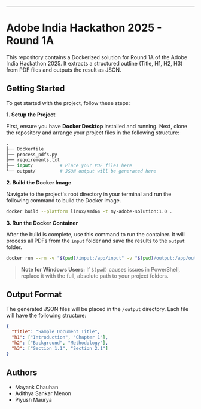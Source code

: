 -----

# **Adobe India Hackathon 2025 - Round 1A**

This repository contains a Dockerized solution for Round 1A of the Adobe India Hackathon 2025. It extracts a structured outline (Title, H1, H2, H3) from PDF files and outputs the result as JSON.

## **Getting Started**

To get started with the project, follow these steps:

**1. Setup the Project**

First, ensure you have **Docker Desktop** installed and running. Next, clone the repository and arrange your project files in the following structure:

```graphql
.
├── Dockerfile
├── process_pdfs.py
├── requirements.txt
├── input/          # Place your PDF files here
└── output/         # JSON output will be generated here
```

**2. Build the Docker Image**

Navigate to the project's root directory in your terminal and run the following command to build the Docker image.

```bash
docker build --platform linux/amd64 -t my-adobe-solution:1.0 .
```

**3. Run the Docker Container**

After the build is complete, use this command to run the container. It will process all PDFs from the `input` folder and save the results to the `output` folder.

```bash
docker run --rm -v "$(pwd)/input:/app/input" -v "$(pwd)/output:/app/output" --network none my-adobe-solution:1.0
```

> **Note for Windows Users:** If `$(pwd)` causes issues in PowerShell, replace it with the full, absolute path to your project folders.

## **Output Format**

The generated JSON files will be placed in the `/output` directory. Each file will have the following structure:

```json
{
  "title": "Sample Document Title",
  "h1": ["Introduction", "Chapter 1"],
  "h2": ["Background", "Methodology"],
  "h3": ["Section 1.1", "Section 2.1"]
}
```

## **Authors**

  * Mayank Chauhan
  * Adithya Sankar Menon
  * Piyush Maurya
